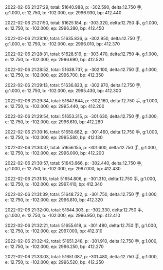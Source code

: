 2022-02-06 21:27:29, total: 51640.988, p: -302.590, delta:12.750 手, g:1.000, e: 12.750, b: -102.000, ep: 2996.930, bp: 412.440

2022-02-06 21:27:50, total: 51625.184, p: -303.320, delta:12.750 手, g:1.000, e: 12.750, b: -102.000, ep: 2996.280, bp: 412.450

2022-02-06 21:28:10, total: 51635.836, p: -302.950, delta:12.750 手, g:1.000, e: 12.750, b: -102.000, ep: 2996.010, bp: 412.370

2022-02-06 21:28:31, total: 51628.519, p: -303.470, delta:12.750 手, g:1.000, e: 12.750, b: -102.000, ep: 2996.690, bp: 412.520

2022-02-06 21:28:52, total: 51638.737, p: -302.100, delta:12.750 手, g:1.000, e: 12.750, b: -102.000, ep: 2996.700, bp: 412.350

2022-02-06 21:29:13, total: 51636.823, p: -302.970, delta:12.750 手, g:1.000, e: 12.750, b: -102.000, ep: 2995.430, bp: 412.300

2022-02-06 21:29:34, total: 51647.644, p: -302.160, delta:12.750 手, g:1.000, e: 12.750, b: -102.000, ep: 2995.440, bp: 412.200

2022-02-06 21:29:54, total: 51653.315, p: -301.630, delta:12.750 手, g:1.000, e: 12.750, b: -102.000, ep: 2996.610, bp: 412.280

2022-02-06 21:30:16, total: 51650.682, p: -301.460, delta:12.750 手, g:1.000, e: 12.750, b: -102.000, ep: 2995.580, bp: 412.130

2022-02-06 21:30:37, total: 51656.155, p: -301.600, delta:12.750 手, g:1.000, e: 12.750, b: -102.000, ep: 2996.000, bp: 412.200

2022-02-06 21:30:57, total: 51643.666, p: -302.440, delta:12.750 手, g:1.000, e: 12.750, b: -102.000, ep: 2997.000, bp: 412.430

2022-02-06 21:31:18, total: 51654.806, p: -301.310, delta:12.750 手, g:1.000, e: 12.750, b: -102.000, ep: 2997.410, bp: 412.340

2022-02-06 21:31:39, total: 51648.722, p: -301.750, delta:12.750 手, g:1.000, e: 12.750, b: -102.000, ep: 2996.810, bp: 412.320

2022-02-06 21:32:00, total: 51644.303, p: -302.330, delta:12.750 手, g:1.000, e: 12.750, b: -102.000, ep: 2996.950, bp: 412.410

2022-02-06 21:32:21, total: 51655.618, p: -301.480, delta:12.750 手, g:1.000, e: 12.750, b: -102.000, ep: 2997.000, bp: 412.310

2022-02-06 21:32:42, total: 51651.248, p: -301.910, delta:12.750 手, g:1.000, e: 12.750, b: -102.000, ep: 2996.250, bp: 412.270

2022-02-06 21:33:03, total: 51651.087, p: -301.480, delta:12.750 手, g:1.000, e: 12.750, b: -102.000, ep: 2996.520, bp: 412.250